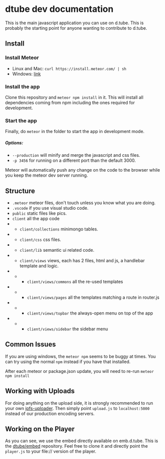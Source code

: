 # dtube dev documentation

This is the main javascript application you can use on d.tube. This is probably the starting point for anyone wanting to contribute to d.tube.

## Install

### Install Meteor
* Linux and Mac: `curl https://install.meteor.com/ | sh`
* Windows: [link](https://www.meteor.com/install)

### Install the app

Clone this repository and `meteor npm install` in it. This will install all dependencies coming from npm including the ones required for development.

### Start the app
Finally, do `meteor` in the folder to start the app in development mode.
##### Options:
* `--production` will minify and merge the javascript and css files.
* `-p 3456` for running on a different port than the default 3000.

Meteor will automatically push any change on the code to the browser while you keep the meteor dev server running.

## Structure

 - `.meteor` meteor files, don't touch unless you know what you are doing.
 - `.vscode` if you use visual studio code.
 - `public` static files like pics.
 - `client` all the app code
 - - `client/collections` minimongo tables.
 - - `client/css` css files.
 - - `client/lib` semantic ui related code.
 - - `client/views` views, each has 2 files, html and js, a handlebar template and logic.
 - - - `client/views/commons` all the re-used templates
 - - - `client/views/pages` all the templates matching a route in router.js
 - - - `client/views/topbar` the always-open menu on top of the app
 - - - `client/views/sidebar` the sidebar menu

## Common Issues

If you are using windows, the `meteor npm` seems to be buggy at times. You can try using the normal `npm` instead if you have that installed.

After each meteor or package.json update, you will need to re-run `meteor npm install`

## Working with Uploads

For doing anything on the upload side, it is strongly recommended to run your own [ipfs-uploader](https://github.com/dtube/ipfs-uploader). Then simply point `upload.js` to `localhost:5000` instead of our production encoding servers.

## Working on the Player

As you can see, we use the embed directly available on emb.d.tube. This is the [dtube/embed](https://github.com/dtube/embed) repository. Feel free to clone it and directly point the `player.js` to your file:// version of the player.


